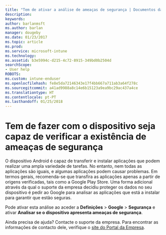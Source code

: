 ```yaml
---
title: "Tem de ativar a análise de ameaças de segurança | Documentos da Microsoft"
description: 
keywords: 
author: barlanmsft
ms.author: barlan
manager: dougeby
ms.date: 01/23/2017
ms.topic: article
ms.prod: 
ms.service: microsoft-intune
ms.technology: 
ms.assetid: b3e5994c-d215-4c72-8915-349bd0b2504d
searchScope:
- User help
ROBOTS: 
ms.custom: intune-enduser
ms.openlocfilehash: fe8e5da72146343e17f4bb667a711ab3a64f278c
ms.sourcegitcommit: a41ad9988a8c14e6b15123a9ea9bc29ac437a4ce
ms.translationtype: HT
ms.contentlocale: pt-PT
ms.lasthandoff: 01/25/2018
---
```

# <a name="you-need-to-make-your-device-able-to-scan-for-security-threats"></a>Tem de fazer com o dispositivo seja capaz de verificar a existência de ameaças de segurança

O dispositivo Android é capaz de transferir e instalar aplicações que podem realizar uma ampla variedade de tarefas. No entanto, nem todas as aplicações são iguais, e algumas aplicações podem causar problemas. Em termos gerais, recomenda-se que transfira as aplicações apenas a partir de origens verificadas, tais como a Google Play Store. Uma forma adicional através da qual o suporte da empresa decidiu proteger os dados no seu dispositivo é pedir ao Google para analisar as aplicações que está a instalar para garantir que estão seguras.

Pode ativar esta análise ao aceder a **Definições** > **Google** > **Segurança** e ativar **Analisar se o dispositivo apresenta ameaças de segurança**.

Ainda precisa de ajuda? Contacte o suporte da empresa. Para encontrar as informações de contacto dele, verifique o [site do Portal da Empresa](https://portal.manage.microsoft.com#HelpDeskDialog).
